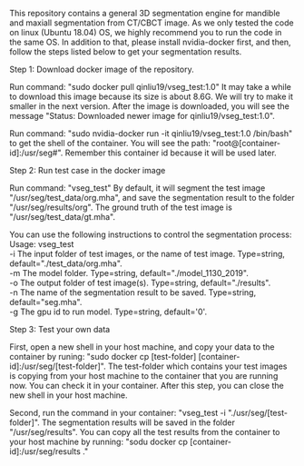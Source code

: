 This repository contains a general 3D segmentation engine for mandible and maxiall segmentation from CT/CBCT image.
As we only tested the code on linux (Ubuntu 18.04) OS, we highly recommend you to run the code in the same OS.
In addition to that, please install nvidia-docker first, and then, follow the steps listed below to get your segmentation results.

Step 1: Download docker image of the repository.

Run command: "sudo docker pull qinliu19/vseg_test:1.0"
It may take a while to download this image because its size is about 8.6G. We will try to make it smaller in the next version.
After the image is downloaded, you will see the message "Status: Downloaded newer image for qinliu19/vseg_test:1.0".

Run command: "sudo nvidia-docker run -it qinliu19/vseg_test:1.0 /bin/bash" to get the shell of the container.
You will see the path: "root@[container-id]:/usr/seg#". Remember this container id because it will be used later.


Step 2: Run test case in the docker image

Run command: "vseg_test"
By default, it will segment the test image "/usr/seg/test_data/org.mha", and save the segmentation result to the folder "/usr/seg/results/org".
The ground truth of the test image is "/usr/seg/test_data/gt.mha". 

You can use the following instructions to control the segmentation process:
Usage: vseg_test \
       -i The input folder of test images, or the name of test image. Type=string, default="./test_data/org.mha". \
       -m The model folder. Type=string, default="./model_1130_2019". \
       -o The output folder of test image(s). Type=string, default="./results".  \
       -n The name of the segmentation result to be saved. Type=string, default="seg.mha". \
       -g The gpu id to run model. Type=string, default='0'.


Step 3: Test your own data

First, open a new shell in your host machine, and copy your data to the container by runing: "sudo docker cp [test-folder] [container-id]:/usr/seg/[test-folder]".
The test-folder which contains your test images is copying from your host machine to the container that you are running now. You can check it in your container.
After this step, you can close the new shell in your host machine.

Second, run the command in your container: "vseg_test -i "./usr/seg/[test-folder]". The segmentation results will be saved in the folder "/usr/seg/results". 
You can copy all the test results from the container to your host machine by running: "sodu docker cp [container-id]:/usr/seg/results ."






